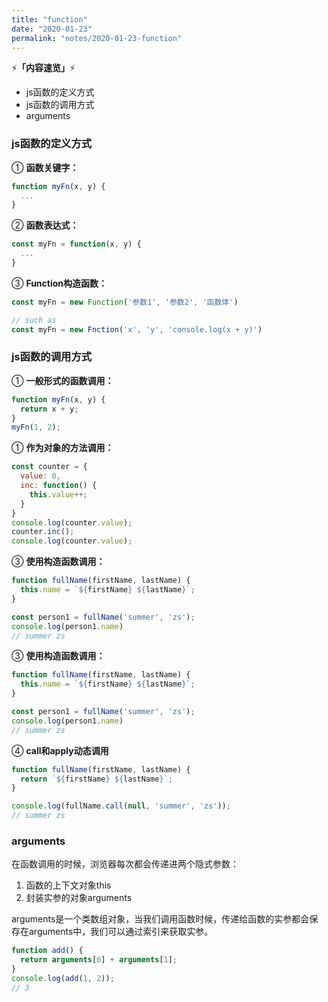```yaml
---
title: "function"
date: "2020-01-23"
permalink: "notes/2020-01-23-function"
---
```


⚡<strong>「内容速览」</strong>⚡

- js函数的定义方式
- js函数的调用方式
- arguments


### js函数的定义方式

① **函数关键字：**

```js
function myFn(x, y) {
  ...
}
```

② **函数表达式：**

```js
const myFn = function(x, y) {
  ...
}
```

③ **Function构造函数：**

```js
const myFn = new Function('参数1', '参数2', '函数体')

// such as
const myFn = new Fnction('x', 'y', 'console.log(x + y)')
```

### js函数的调用方式

① **一般形式的函数调用：**

```js
function myFn(x, y) {
  return x + y;
}
myFn(1, 2);
```

① **作为对象的方法调用：**

```js
const counter = {
  value: 0,
  inc: function() {
    this.value++;
  }
}
console.log(counter.value);
counter.inc();
console.log(counter.value);
```

③ **使用构造函数调用：**

```js
function fullName(firstName, lastName) {
  this.name = `${firstName} ${lastName}`;
}

const person1 = fullName('summer', 'zs');
console.log(person1.name)
// summer zs
```

③ **使用构造函数调用：**

```js
function fullName(firstName, lastName) {
  this.name = `${firstName} ${lastName}`;
}

const person1 = fullName('summer', 'zs');
console.log(person1.name)
// summer zs
```

④ **call和apply动态调用**

```js
function fullName(firstName, lastName) {
  return `${firstName} ${lastName}`;
}

console.log(fullName.call(null, 'summer', 'zs'));
// summer zs
```


### arguments
在函数调用的时候，浏览器每次都会传递进两个隐式参数：

1. 函数的上下文对象this
2. 封装实参的对象arguments

arguments是一个类数组对象，当我们调用函数时候，传递给函数的实参都会保存在arguments中，我们可以通过索引来获取实参。

```js
function add() {
  return arguments[0] + arguments[1];
}
console.log(add(1, 2));
// 3
```
